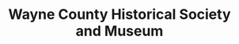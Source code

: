 ---
layout: repo
title: "Wayne County Historical Society and Museum"
id: 11869
permalink: repos/11869/
---